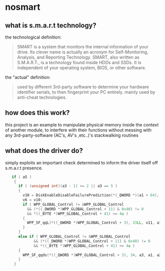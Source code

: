 # nosmart

## what is s.m.a.r.t technology?

the technological definition:
> SMART is a system that monitors the internal information of your drive. Its clever name is actually an acronym for Self-Monitoring, Analysis, and Reporting Technology. SMART, also written as S.M.A.R.T., is a technology found inside HDDs and SSDs. It is independent of your operating system, BIOS, or other software.

the "actual" definition:

> used by different 3rd-party software to determine your hardware identifier serials, to then fingerprint your PC entirely. mainly used by anti-cheat technologies.

## how does this work?

this project is an example to manipulate physical memory inside the context of another module, to interfere with their functions without messing with any 3rd-party-software (AC's, AV's ,etc..)'s stackwalking routines

## what does the driver do?

simply exploits an important check determined to inform the driver itself off s.m.a.r.t presence.
```cpp
   if ( a5 )
    {
      if ( (unsigned int)(a3 - 1) <= 2 || a3 == 5 )
      {
        v10 = DiskEnableDisableFailurePrediction(*(_QWORD *)(a1 + 64), 1);
        v6 = v10;
        if ( WPP_GLOBAL_Control != &WPP_GLOBAL_Control
          && (*((_DWORD *)WPP_GLOBAL_Control + 11) & 0x40) != 0
          && *((_BYTE *)WPP_GLOBAL_Control + 41) >= 4u )
        {
          WPP_SF_qqL(*((_QWORD *)WPP_GLOBAL_Control + 3), 33LL, v11, a1, v8, v10);
        }
      }
      else if ( WPP_GLOBAL_Control != &WPP_GLOBAL_Control
             && (*((_DWORD *)WPP_GLOBAL_Control + 11) & 0x40) != 0
             && *((_BYTE *)WPP_GLOBAL_Control + 41) >= 4u )
      {
        WPP_SF_qqds(*((_QWORD *)WPP_GLOBAL_Control + 3), 34, a3, a1, a2, a3, (__int64)"Enabled");
      }
    }
```
